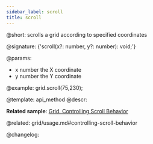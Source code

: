 ```yaml
---
sidebar_label: scroll
title: scroll
---          
```


@short: scrolls a grid according to specified coordinates

@signature: {'scroll(x?: number, y?: number): void;'}

@params:
- x		number		the X coordinate
- y		number		the Y coordinate

@example:
grid.scroll(75,230);


@template: api_method
@descr:

**Related sample**: [Grid. Controlling Scroll Behavior](https://snippet.dhtmlx.com/usu1rnpu)

@related: grid/usage.md#controlling-scroll-behavior

@changelog:



